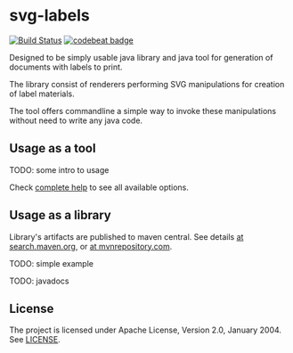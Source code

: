 svg-labels
==========

[![Build Status](https://travis-ci.org/kravemir/svg-labels.svg?branch=master)](https://travis-ci.org/kravemir/svg-labels)
[![codebeat badge](https://codebeat.co/badges/8d261543-da3a-4592-bc5f-f5ddc6ead398)](https://codebeat.co/projects/github-com-kravemir-svg-labels-master)

Designed to be simply usable java library and java tool for generation of documents with labels to print.

The library consist of renderers performing SVG manipulations for creation of label materials.

The tool offers commandline a simple way to invoke these manipulations without need to write any java code.

## Usage as a tool

TODO: some intro to usage

Check [complete help](docs/help.md) to see all available options.

## Usage as a library

Library's artifacts are published to maven central. See details [at search.maven.org][search-maven-org-by-group], or [at mvnrepository.com][mvnrepository-com-group].

TODO: simple example

TODO: javadocs

## License

The project is licensed under Apache License, Version 2.0, January 2004. See [LICENSE](LICENSE).

[search-maven-org-by-group]: https://search.maven.org/#search%7Cga%7C1%7Cg%3A%22org.kravemir.svg.labels%22
[mvnrepository-com-group]: https://mvnrepository.com/artifact/org.kravemir.svg.labels
